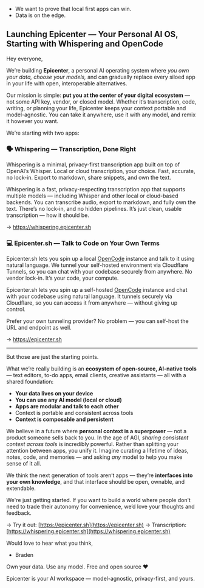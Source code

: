 - We want to prove that local first apps can win.
- Data is on the edge.


## Launching Epicenter — Your Personal AI OS, Starting with Whispering and OpenCode

Hey everyone,

We’re building **Epicenter**, a personal AI operating system where *you own your data, choose your models,* and can gradually replace every siloed app in your life with open, interoperable alternatives.

Our mission is simple: **put you at the center of your digital ecosystem** — not some API key, vendor, or closed model. Whether it’s transcription, code, writing, or planning your life, Epicenter keeps your context portable and model-agnostic. You can take it anywhere, use it with any model, and remix it however you want.

We’re starting with two apps:

### 🗣 Whispering — Transcription, Done Right

Whispering is a minimal, privacy-first transcription app built on top of OpenAI’s Whisper. Local or cloud transcription, your choice. Fast, accurate, no lock-in. Export to markdown, share snippets, and own the text.

Whispering is a fast, privacy-respecting transcription app that supports multiple models — including Whisper and other local or cloud-based backends.
You can transcribe audio, export to markdown, and fully own the text. There’s no lock-in, and no hidden pipelines. It’s just clean, usable transcription — how it should be.


→ https://whispering.epicenter.sh


### 💻 Epicenter.sh — Talk to Code on Your Own Terms

Epicenter.sh lets you spin up a local [OpenCode](https://github.com/epicenterlabs/opencode) instance and talk to it using natural language. We tunnel your self-hosted environment via Cloudflare Tunnels, so you can chat with your codebase securely from anywhere. No vendor lock-in. It’s your code, your compute.


Epicenter.sh lets you spin up a self-hosted [OpenCode](https://github.com/epicenterlabs/opencode) instance and chat with your codebase using natural language. It tunnels securely via Cloudflare, so you can access it from anywhere — without giving up control.

Prefer your own tunneling provider? No problem — you can self-host the URL and endpoint as well.

→ https://epicenter.sh

---

But those are just the starting points.

What we’re really building is an **ecosystem of open-source, AI-native tools** — text editors, to-do apps, email clients, creative assistants — all with a shared foundation:

* **Your data lives on your device**
* **You can use any AI model (local or cloud)**
* **Apps are modular and talk to each other**
* Context is portable and consistent across tools
* **Context is composable and persistent**

We believe in a future where **personal context is a superpower** — not a product someone sells back to you. In the age of AGI, *sharing consistent context across tools* is incredibly powerful. Rather than splitting your attention between apps, you unify it. Imagine curating a lifetime of ideas, notes, code, and memories — and asking *any* model to help you make sense of it all.

We think the next generation of tools aren’t apps — they’re **interfaces into your own knowledge**, and that interface should be open, ownable, and extendable.

We're just getting started. If you want to build a world where people don’t need to trade their autonomy for convenience, we’d love your thoughts and feedback.

→ Try it out: [https://epicenter.sh](https://epicenter.sh)
→ Transcription: [https://whispering.epicenter.sh](https://whispering.epicenter.sh)

Would love to hear what you think,
- Braden

Own your data. Use any model. Free and open source ❤️


Epicenter is your AI workspace — model-agnostic, privacy-first, and yours.

